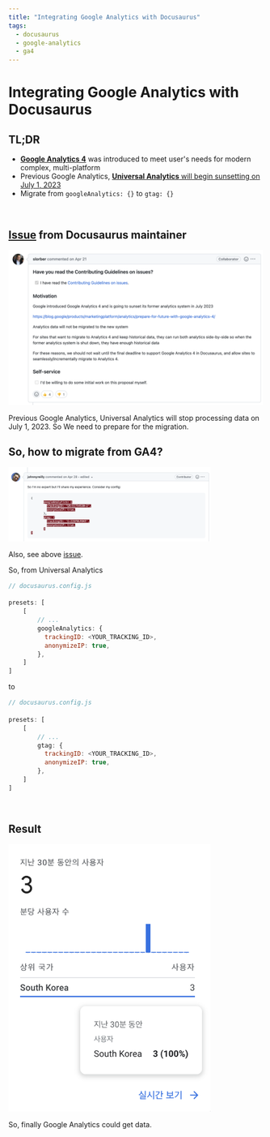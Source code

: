 ```yaml
---
title: "Integrating Google Analytics with Docusaurus"
tags:
  - docusaurus
  - google-analytics
  - ga4
---
```


# Integrating Google Analytics with Docusaurus

## TL;DR

- [**Google Analytics 4**](https://blog.google/products/marketingplatform/analytics/prepare-for-future-with-google-analytics-4/) was introduced to meet user's needs for modern complex, multi-platform
- Previous Google Analytics, [**Universal Analytics** will begin sunsetting on July 1, 2023](https://support.google.com/analytics/answer/11583528)
- Migrate from `googleAnalytics: {}` to `gtag: {}`

<br/>

## [Issue](https://github.com/facebook/docusaurus/issues/7221) from Docusaurus maintainer

[<img src="./img/2022-12-01-01.png" width="600"/>](./img/2022-12-01-01.png)

Previous Google Analytics, Universal Analytics will stop processing data on July 1, 2023. So We need to prepare for the migration.

## So, how to migrate from GA4?

[<img src="./img/2022-12-01-02.png" width="400"/>](./img/2022-12-01-02.png)

Also, see above [issue](https://github.com/facebook/docusaurus/issues/7221#issuecomment-1112027111).

So, from Universal Analytics

```javascript
// docusaurus.config.js

presets: [
    [
        // ...
        googleAnalytics: {
          trackingID: <YOUR_TRACKING_ID>,
          anonymizeIP: true,
        },
    ]
]
```

to

```javascript
// docusaurus.config.js

presets: [
    [
        // ...
        gtag: {
          trackingID: <YOUR_TRACKING_ID>,
          anonymizeIP: true,
        },
    ]
]
```

<br/>

## Result

[<img src="./img/2022-12-01-03.png" width="400"/>](./img/2022-12-01-03.png)

So, finally Google Analytics could get data.
